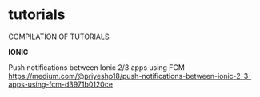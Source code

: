 # tutorials
COMPILATION OF TUTORIALS

<b>IONIC</b>

Push notifications between Ionic 2/3 apps using FCM <br>
https://medium.com/@priyeshp18/push-notifications-between-ionic-2-3-apps-using-fcm-d3971b0120ce

